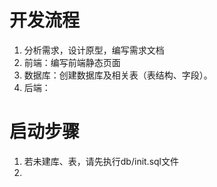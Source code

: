 # 开发流程
1. 分析需求，设计原型，编写需求文档
2. 前端：编写前端静态页面
3. 数据库：创建数据库及相关表（表结构、字段）。
4. 后端：



# 启动步骤

1. 若未建库、表，请先执行db/init.sql文件
2. 

